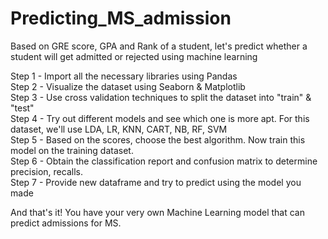 # Predicting_MS_admission
Based on GRE score, GPA and Rank of a student, let's predict whether a student will get admitted or rejected using machine learning

Step 1 - Import all the necessary libraries using Pandas <br>
Step 2 - Visualize the dataset using Seaborn & Matplotlib <br>
Step 3 - Use cross validation techniques to split the dataset into "train" & "test" <br>
Step 4 - Try out different models and see which one is more apt. For this dataset, we'll use LDA, LR, KNN, CART, NB, RF, SVM <br>
Step 5 - Based on the scores, choose the best algorithm. Now train this model on the training dataset.<br>
Step 6 - Obtain the classification report and confusion matrix to determine precision, recalls.<br>
Step 7 - Provide new dataframe and try to predict using the model you made<br>

And that's it! You have your very own Machine Learning model that can predict admissions for MS.

